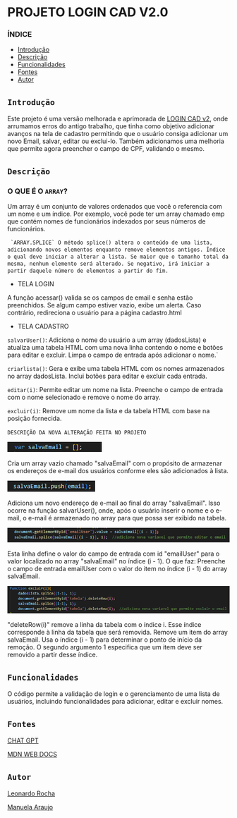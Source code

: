 # PROJETO LOGIN CAD V2.0

### ÍNDICE 

* [Introdução](#introdução)
* [Descrição](#descrição)
* [Funcionalidades](#funcionalidades)
* [Fontes](#fontes)
* [Autor](#autor)


## `Introdução`  
Este projeto é uma versão melhorada e aprimorada de [LOGIN CAD v2](https://github.com/manuelaaraujo/login-cad-v2), onde arrumamos erros do antigo trabalho, que tinha como objetivo adicionar avanços na tela de cadastro permitindo que o usuário consiga adicionar um novo Email, salvar, editar ou exclui-lo. Também adicionamos uma melhoria que permite agora preencher o campo de CPF, validando o mesmo. 

## `Descrição`

### O QUE É O ``ARRAY``?

Um array é um conjunto de valores ordenados que você o referencia com um nome e um índice. Por exemplo, você pode ter um array chamado emp que contém nomes de funcionários indexados por seus números de funcionários.

     `ARRAY.SPLICE` O método splice() altera o conteúdo de uma lista, adicionando novos elementos enquanto remove elementos antigos. Índice o qual deve iniciar a alterar a lista. Se maior que o tamanho total da mesma, nenhum elemento será alterado. Se negativo, irá iniciar a partir daquele número de elementos a partir do fim.

* TELA LOGIN

A função acessar() valida se os campos de email e senha estão preenchidos. Se algum campo estiver vazio, exibe um alerta. Caso contrário, redireciona o usuário para a página cadastro.html

* TELA CADASTRO 

 ``salvarUser()``: Adiciona o nome do usuário a um array (dadosLista) e atualiza uma tabela HTML com uma nova linha contendo o nome e botões para editar e excluir. Limpa o campo de entrada após adicionar o nome.`

``criarlista()``: Gera e exibe uma tabela HTML com os nomes armazenados no array dadosLista. Inclui botões para editar e excluir cada entrada.

``editar(i)``: Permite editar um nome na lista. Preenche o campo de entrada com o nome selecionado e remove o nome do array.

``excluir(i)``: Remove um nome da lista e da tabela HTML com base na posição fornecida.

`DESCRIÇÃO DA NOVA ALTERAÇÃO FEITA NO PROJETO`

![](img/email.png)

Cria um array vazio chamado "salvaEmail" com o propósito de armazenar os endereços de e-mail dos usuários conforme eles são adicionados à lista.

![](img/email2.png)

Adiciona um novo endereço de e-mail ao final do array "salvaEmail". Isso ocorre na função salvarUser(), onde, após o usuário inserir o nome e o e-mail, o e-mail é armazenado no array para que possa ser exibido na tabela.

![](img/email3.png)

Esta linha define o valor do campo de entrada com id "emailUser" para o valor localizado no array "salvaEmail" no índice (i - 1). O que faz: Preenche o campo de entrada emailUser com o valor do item no índice (i - 1) do array salvaEmail.

![](img/email4.png) 

 "deleteRow(i)" remove a linha da tabela com o índice i. Esse índice corresponde à linha da tabela que será removida.
Remove um item do array salvaEmail. Usa o índice (i - 1) para determinar o ponto de início da remoção. O segundo argumento 1 especifica que um item deve ser removido a partir desse índice.

## `Funcionalidades`

O código permite a validação de login e o gerenciamento de uma lista de usuários, incluindo funcionalidades para adicionar, editar e excluir nomes.

## `Fontes`

[CHAT GPT](https://chatgpt.com/)

[MDN WEB DOCS](https://developer.mozilla.org/pt-BR/docs/Web/JavaScript/Guide/Indexed_collections)


## `Autor`

[Leonardo Rocha](https://github.com/LeonardoRochaMarista)

[Manuela Araujo](https://github.com/manuelaaraujo)